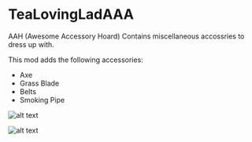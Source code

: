 # TeaLovingLadAAA
AAH (Awesome Accessory Hoard) Contains miscellaneous accossries to dress up with.

This mod adds the following accessories:
- Axe
- Grass Blade
- Belts
- Smoking Pipe

![alt text](.png)

![alt text](.png)
